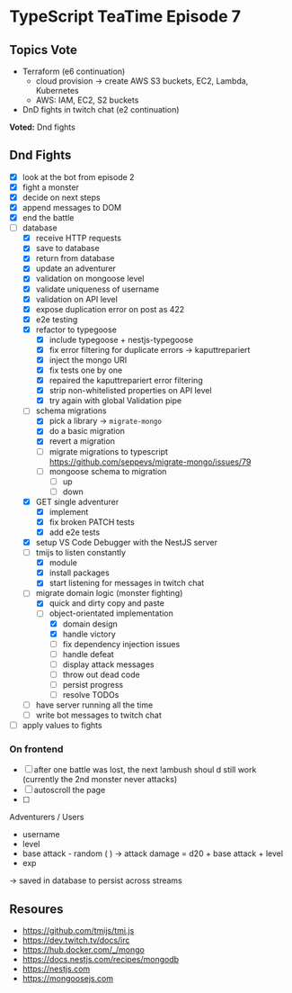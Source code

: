 # TypeScript TeaTime Episode 7

## Topics Vote

- Terraform (e6 continuation)
  - cloud provision -> create AWS S3 buckets, EC2, Lambda, Kubernetes
  - AWS: IAM, EC2, S2 buckets
- DnD fights in twitch chat (e2 continuation)

**Voted:** Dnd fights

## Dnd Fights

- [x] look at the bot from episode 2
- [x] fight a monster
- [x] decide on next steps
- [x] append messages to DOM
- [x] end the battle
- [ ] database
  - [x] receive HTTP requests
  - [x] save to database
  - [x] return from database
  - [x] update an adventurer
  - [x] validation on mongoose level
  - [x] validate uniqueness of username
  - [x] validation on API level
  - [x] expose duplication error on post as 422
  - [x] e2e testing
  - [x] refactor to typegoose
    - [x] include typegoose + nestjs-typegoose
    - [x] fix error filtering for duplicate errors -> kaputtrepariert
    - [x] inject the mongo URI
    - [x] fix tests one by one
    - [x] repaired the kaputtrepariert error filtering
    - [x] strip non-whitelisted properties on API level
    - [x] try again with global Validation pipe
  - [ ] schema migrations
    - [x] pick a library -> `migrate-mongo`
    - [x] do a basic migration
    - [x] revert a migration
    - [ ] migrate migrations to typescript <https://github.com/seppevs/migrate-mongo/issues/79>
    - [ ] mongoose schema to migration
      - [ ] up
      - [ ] down
  - [x] GET single adventurer
    - [x] implement
    - [x] fix broken PATCH tests
    - [x] add e2e tests
  - [x] setup VS Code Debugger with the NestJS server
  - [ ] tmijs to listen constantly
    - [x] module
    - [x] install packages
    - [x] start listening for messages in twitch chat
  - [ ] migrate domain logic (monster fighting)
    - [x] quick and dirty copy and paste
    - [ ] object-orientated implementation
      - [x] domain design
      - [x] handle victory
      - [ ] fix dependency injection issues
      - [ ] handle defeat
      - [ ] display attack messages
      - [ ] throw out dead code
      - [ ] persist progress
      - [ ] resolve TODOs
  - [ ] have server running all the time
  - [ ] write bot messages to twitch chat
- [ ] apply values to fights

### On frontend

- [ ] after one battle was lost, the next !ambush shoul d still work (currently the 2nd monster never attacks)
- [ ] autoscroll the page
- [ ]

Adventurers / Users

- username
- level
- base attack - random ( ) -> attack damage = d20 + base attack + level
- exp

-> saved in database to persist across streams

## Resoures

- <https://github.com/tmijs/tmi.js>
- <https://dev.twitch.tv/docs/irc>
- <https://hub.docker.com/_/mongo>
- <https://docs.nestjs.com/recipes/mongodb>
- <https://nestjs.com>
- <https://mongoosejs.com>
